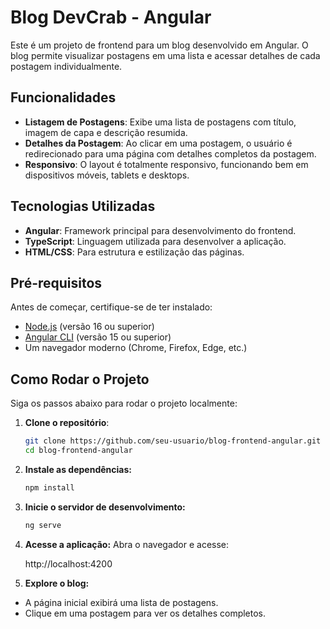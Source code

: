 # Blog DevCrab - Angular

Este é um projeto de frontend para um blog desenvolvido em Angular. O blog permite visualizar postagens em uma lista e acessar detalhes de cada postagem individualmente.

## Funcionalidades

- **Listagem de Postagens**: Exibe uma lista de postagens com título, imagem de capa e descrição resumida.
- **Detalhes da Postagem**: Ao clicar em uma postagem, o usuário é redirecionado para uma página com detalhes completos da postagem.
- **Responsivo**: O layout é totalmente responsivo, funcionando bem em dispositivos móveis, tablets e desktops.

## Tecnologias Utilizadas

- **Angular**: Framework principal para desenvolvimento do frontend.
- **TypeScript**: Linguagem utilizada para desenvolver a aplicação.
- **HTML/CSS**: Para estrutura e estilização das páginas.

## Pré-requisitos

Antes de começar, certifique-se de ter instalado:

- [Node.js](https://nodejs.org/) (versão 16 ou superior)
- [Angular CLI](https://angular.io/cli) (versão 15 ou superior)
- Um navegador moderno (Chrome, Firefox, Edge, etc.)

## Como Rodar o Projeto

Siga os passos abaixo para rodar o projeto localmente:

1. **Clone o repositório**:
   ```bash
   git clone https://github.com/seu-usuario/blog-frontend-angular.git
   cd blog-frontend-angular
   ```

2. **Instale as dependências:**
    ```bash
    npm install
    ```
  
3. **Inicie o servidor de desenvolvimento:**
    ```bash
    ng serve
    ```

4. **Acesse a aplicação:**
    Abra o navegador e acesse:
   
    http://localhost:4200

5. **Explore o blog:**
  - A página inicial exibirá uma lista de postagens.
  - Clique em uma postagem para ver os detalhes completos.
